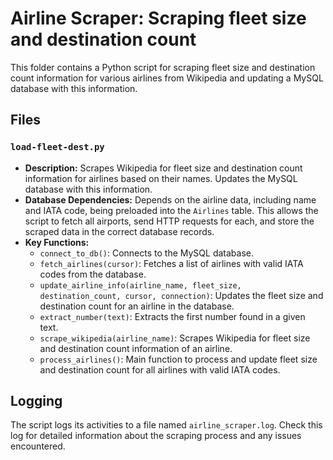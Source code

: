 # Airline Scraper: Scraping fleet size and destination count

This folder contains a Python script for scraping fleet size and destination count information for various airlines from Wikipedia and updating a MySQL database with this information.

## Files

### `load-fleet-dest.py`

- **Description:** Scrapes Wikipedia for fleet size and destination count information for airlines based on their names. Updates the MySQL database with this information.
- **Database Dependencies:** Depends on the airline data, including name and IATA code, being preloaded into the `Airlines` table. This allows the script to fetch all airports, send HTTP requests for each, and store the scraped data in the correct database records.
- **Key Functions:**
  - `connect_to_db()`: Connects to the MySQL database.
  - `fetch_airlines(cursor)`: Fetches a list of airlines with valid IATA codes from the database.
  - `update_airline_info(airline_name, fleet_size, destination_count, cursor, connection)`: Updates the fleet size and destination count for an airline in the database.
  - `extract_number(text)`: Extracts the first number found in a given text.
  - `scrape_wikipedia(airline_name)`: Scrapes Wikipedia for fleet size and destination count information of an airline.
  - `process_airlines()`: Main function to process and update fleet size and destination count for all airlines with valid IATA codes.

## Logging

The script logs its activities to a file named `airline_scraper.log`. Check this log for detailed information about the scraping process and any issues encountered.
